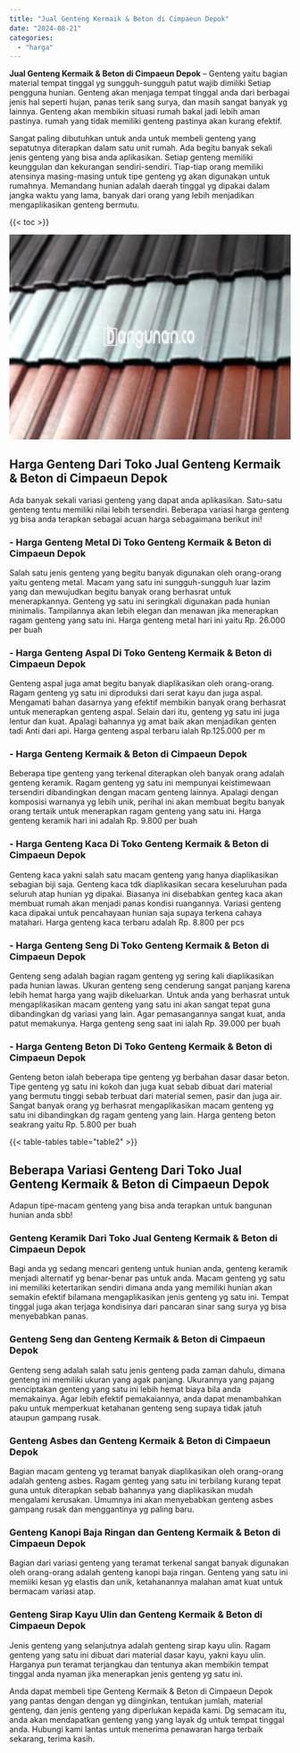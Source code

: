 ```yaml
---
title: "Jual Genteng Kermaik & Beton di Cimpaeun Depok"
date: "2024-08-21"
categories: 
  - "harga"
---
```


**Jual Genteng Kermaik & Beton di Cimpaeun Depok** – Genteng yaitu bagian material tempat tinggal yg sungguh-sungguh patut wajib dimiliki Setiap pengguna hunian. Genteng akan menjaga tempat tinggal anda dari berbagai jenis hal seperti hujan, panas terik sang surya, dan masih sangat banyak yg lainnya. Genteng akan membikin situasi rumah bakal jadi lebih aman pastinya. rumah yang tidak memiliki genteng pastinya akan kurang efektif.

Sangat paling dibutuhkan untuk anda untuk membeli genteng yang sepatutnya diterapkan dalam satu unit rumah. Ada begitu banyak sekali jenis genteng yang bisa anda aplikasikan. Setiap genteng memiliki keunggulan dan kekurangan sendiri-sendiri. Tiap-tiap orang memiliki atensinya masing-masing untuk tipe genteng yg akan digunakan untuk rumahnya. Memandang hunian adalah daerah tinggal yg dipakai dalam jangka waktu yang lama, banyak dari orang yang lebih menjadikan mengaplikasikan genteng bermutu.

{{< toc >}}

![Jual Genteng Kermaik & Beton di Cimpaeun Depok](/images/genteng-minimalis-murah12.png)

## Harga Genteng Dari Toko Jual Genteng Kermaik & Beton di Cimpaeun Depok

Ada banyak sekali variasi genteng yang dapat anda aplikasikan. Satu-satu genteng tentu memiliki nilai lebih tersendiri. Beberapa variasi harga genteng yg bisa anda terapkan sebagai acuan harga sebagaimana berikut ini!

### \- Harga Genteng Metal Di Toko Genteng Kermaik & Beton di Cimpaeun Depok

Salah satu jenis genteng yang begitu banyak digunakan oleh orang-orang yaitu genteng metal. Macam yang satu ini sungguh-sungguh luar lazim yang dan mewujudkan begitu banyak orang berhasrat untuk menerapkannya. Genteng yg satu ini seringkali digunakan pada hunian minimalis. Tampilannya akan lebih elegan dan menawan jika menerapkan ragam genteng yang satu ini. Harga genteng metal hari ini yaitu Rp. 26.000 per buah

### \- Harga Genteng Aspal Di Toko Genteng Kermaik & Beton di Cimpaeun Depok

Genteng aspal juga amat begitu banyak diaplikasikan oleh orang-orang. Ragam genteng yg satu ini diproduksi dari serat kayu dan juga aspal. Mengamati bahan dasarnya yang efektif membikin banyak orang berhasrat untuk menerapkan genteng aspal. Selain dari itu, genteng yg satu ini juga lentur dan kuat. Apalagi bahannya yg amat baik akan menjadikan genten tadi Anti dari api. Harga genteng aspal terbaru ialah Rp.125.000 per m

### \- Harga Genteng Kermaik & Beton di Cimpaeun Depok

Beberapa tipe genteng yang terkenal diterapkan oleh banyak orang adalah genteng keramik. Ragam genteng yg satu ini mempunyai keistimewaan tersendiri dibandingkan dengan macam genteng lainnya. Apalagi dengan komposisi warnanya yg lebih unik, perihal ini akan membuat begitu banyak orang tertaik untuk menerapkan ragam genteng yang satu ini. Harga genteng keramik hari ini adalah Rp. 9.800 per buah

### \- Harga Genteng Kaca Di Toko Genteng Kermaik & Beton di Cimpaeun Depok

Genteng kaca yakni salah satu macam genteng yang hanya diaplikasikan sebagian biji saja. Genteng kaca tdk diaplikasikan secara keseluruhan pada seluruh atap hunian yg dipakai. Biasanya ini disebabkan genteg kaca akan membuat rumah akan menjadi panas kondisi ruangannya. Variasi genteng kaca dipakai untuk pencahayaan hunian saja supaya terkena cahaya matahari. Harga genteng kaca terbaru adalah Rp. 8.800 per pcs

### \- Harga Genteng Seng Di Toko Genteng Kermaik & Beton di Cimpaeun Depok

Genteng seng adalah bagian ragam genteng yg sering kali diaplikasikan pada hunian lawas. Ukuran genteng seng cenderung sangat panjang karena lebih hemat harga yang wajib dikeluarkan. Untuk anda yang berhasrat untuk mengaplikasikan macam genteng yang satu ini akan sangat tepat guna dibandingkan dg variasi yang lain. Agar pemasangannya sangat kuat, anda patut memakunya. Harga genteng seng saat ini ialah Rp. 39.000 per buah

### \- Harga Genteng Beton Di Toko Genteng Kermaik & Beton di Cimpaeun Depok

Genteng beton ialah beberapa tipe genteng yg berbahan dasar dasar beton. Tipe genteng yg satu ini kokoh dan juga kuat sebab dibuat dari material yang bermutu tinggi sebab terbuat dari material semen, pasir dan juga air. Sangat banyak orang yg berhasrat mengaplikasikan macam genteng yg satu ini dibandingkan dg ragam genteng yang lain. Harga genteng beton seakrang yaitu Rp. 5.800 per buah

{{< table-tables table="table2" >}}

## Beberapa Variasi Genteng Dari Toko Jual Genteng Kermaik & Beton di Cimpaeun Depok

Adapun tipe-macam genteng yang bisa anda terapkan untuk bangunan hunian anda sbb!

### Genteng Keramik Dari Toko Jual Genteng Kermaik & Beton di Cimpaeun Depok

Bagi anda yg sedang mencari genteng untuk hunian anda, genteng keramik menjadi alternatif yg benar-benar pas untuk anda. Macam genteng yg satu ini memiliki ketertarikan sendiri dimana anda yang memiliki hunian akan semakin efektif bilamana mengaplikasikan jenis genteng yg satu ini. Tempat tinggal juga akan terjaga kondisinya dari pancaran sinar sang surya yg bisa menyebabkan panas.

### Genteng Seng dan Genteng Kermaik & Beton di Cimpaeun Depok

Genteng seng adalah salah satu jenis genteng pada zaman dahulu, dimana genteng ini memiliki ukuran yang agak panjang. Ukurannya yang pajang menciptakan genteng yang satu ini lebih hemat biaya bila anda memakainya. Agar lebih efektif pemakaiannya, anda dapat menambahkan paku untuk memperkuat ketahanan genteng seng supaya tidak jatuh ataupun gampang rusak.

### Genteng Asbes dan Genteng Kermaik & Beton di Cimpaeun Depok

Bagian macam genteng yg teramat banyak diaplikasikan oleh orang-orang adalah genteng asbes. Ragam genteg yang satu ini terbilang kurang tepat guna untuk diterapkan sebab bahannya yang diaplikasikan mudah mengalami kerusakan. Umumnya ini akan menyebabkan genteng asbes gampang rusak dan menggantinya yg paling baru.

### Genteng Kanopi Baja Ringan dan Genteng Kermaik & Beton di Cimpaeun Depok

Bagian dari variasi genteng yang teramat terkenal sangat banyak digunakan oleh orang-orang adalah genteng kanopi baja ringan. Genteng yang satu ini memiiki kesan yg elastis dan unik, ketahanannya malahan amat kuat untuk bermacam variasi atap.

### Genteng Sirap Kayu Ulin dan Genteng Kermaik & Beton di Cimpaeun Depok

Jenis genteng yang selanjutnya adalah genteng sirap kayu ulin. Ragam genteng yang satu ini dibuat dari material dasar kayu, yakni kayu ulin. Harganya pun teramat terjangkau dan tentunya akan membikin tempat tinggal anda nyaman jika menerapkan jenis genteng yg satu ini.

Anda dapat membeli tipe Genteng Kermaik & Beton di Cimpaeun Depok yang pantas dengan dengan yg diinginkan, tentukan jumlah, material genteng, dan jenis genteng yang diperlukan kepada kami. Dg semacam itu, anda akan mendapatkan genteng yang yang layak dg untuk tempat tinggal anda. Hubungi kami lantas untuk menerima penawaran harga terbaik sekarang, terima kasih.
